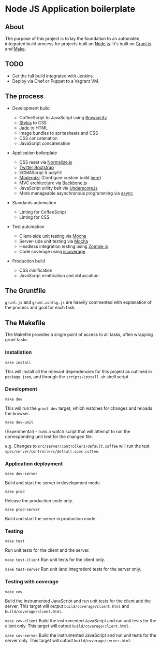 # Node JS Application boilerplate

## About

The purpose of this project is to lay the foundation to an automated, integrated
build process for projects built on [Node.js](http://nodejs.org). It's built on
[Grunt.js](http://gruntjs.com) and [Make](http://en.wikipedia.org/wiki/Make_(software)).

## TODO

* Get the full build integrated with Jenkins.
* Deploy via Chef or Puppet to a Vagrant VM.

## The process

* Development build
	* CoffeeScript to JavaScript using [Browserify](https://github.com/substack/node-browserify)
	* [Stylus](http://learnboost.github.com/stylus) to CSS
	* [Jade](https://github.com/visionmedia/jade) to HTML
	* Image bundles to spritesheets and CSS
	* CSS concatenation
	* JavaScript concatenation
	
* Application boilerplate
	* CSS reset via [Normalize.js](http://necolas.github.com/normalize.css)
	* [Twitter Bootstrap](http://twitter.github.com/bootstrap)
	* ECMAScript 5 polyfill
	* [Modernizr](http://modernizr.org) (Configure custom build [here](http://modernizr.com/download))
	* MVC architecture via [Backbone.js](http://backbonejs.org)
	* JavaScript utility belt via [Underscore.js](http://underscorejs.org)
	* More manageable asynchronous programming via [async](http://github.com/caolan/async)
	
* Standards automation
	* Linting for CoffeeScript
	* Linting for CSS
	
* Test automation
	* Client-side unit testing via [Mocha](http://visionmedia.github.com/mocha)
	* Server-side unit testing via [Mocha](http://visionmedia.github.com/mocha)
	* Headless integration testing using [Zombie.js](http://zombie.labnotes.org)
	* Code coverage using [jscoverage](http://siliconforks.com/jscoverage)
	
* Production build
	* CSS minification
	* JavaScript minification and obfuscation

## The Gruntfile

```grunt.js``` and ```grunt.config.js``` are heavily commented with explanation
of the process and goal for each task.

## The Makefile

The Makefile provides a single point of access to all tasks, often wrapping
grunt tasks.

### Installation

```make install```

This will install all the relevant dependencies for this project as outlined in
```package.json```, and through the ```scripts/install.sh``` shell script.

### Development

```make dev```

This will run the ```grunt dev``` target, which watches for changes and reloads
the browser.

```make dev-unit```

(Experimental) - runs a watch script that will attempt to run the corresponding
unit test for the changed file.

e.g. Changes to ```src/server/controllers/default.coffee``` will run the test ```spec/server/controllers/default.spec.coffee```.

### Application deployment

```make dev-server```

Build and start the server in development mode.

```make prod```

Release the production code only.

```make prod-server```

Build and start the server in production mode.

### Testing

```make test```

Run unit tests for the client and the server.

```make test-client```
Run unit tests for the client only.

```make test-server```
Run unit (and integration) tests for the server only.

### Testing with coverage

```make cov```

Build the instrumented JavaScript and run unit tests for the client and the
server. This target will output ```build/coverage/client.html``` and ```build/coverage/client.html```.

```make cov-client```
Build the instrumented JavaScript and run unit tests for the client only. This target will output ```build/coverage/client.html```.

```make cov-server```
Build the instrumented JavaScript and run unit tests for the server only. This target will output  ```build/coverage/server.html```.
